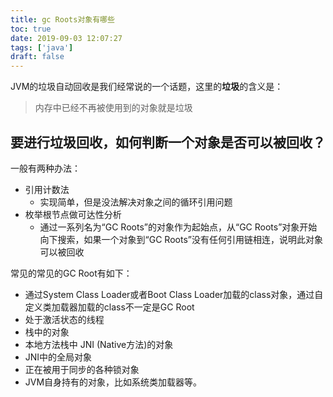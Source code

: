 ```yaml
---
title: gc Roots对象有哪些
toc: true
date: 2019-09-03 12:07:27
tags: ['java']
draft: false
---
```


JVM的垃圾自动回收是我们经常说的一个话题，这里的**垃圾**的含义是：

> 内存中已经不再被使用到的对象就是垃圾

## 要进行垃圾回收，如何判断一个对象是否可以被回收？

一般有两种办法：

- 引用计数法        
    - 实现简单，但是没法解决对象之间的循环引用问题
- 枚举根节点做可达性分析       
    -  通过一系列名为“GC Roots”的对象作为起始点，从“GC Roots”对象开始向下搜索，如果一个对象到“GC Roots”没有任何引用链相连，说明此对象可以被回收

常见的常见的GC Root有如下：

- 通过System Class Loader或者Boot Class Loader加载的class对象，通过自定义类加载器加载的class不一定是GC Root
- 处于激活状态的线程
- 栈中的对象
- 本地方法栈中 JNI (Native方法)的对象
- JNI中的全局对象
- 正在被用于同步的各种锁对象
- JVM自身持有的对象，比如系统类加载器等。
